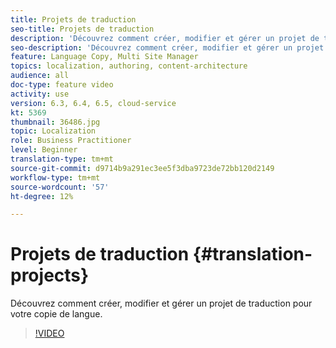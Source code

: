 ```yaml
---
title: Projets de traduction
seo-title: Projets de traduction
description: 'Découvrez comment créer, modifier et gérer un projet de traduction pour votre copie de langue. '
seo-description: 'Découvrez comment créer, modifier et gérer un projet de traduction pour votre copie de langue.  '
feature: Language Copy, Multi Site Manager
topics: localization, authoring, content-architecture
audience: all
doc-type: feature video
activity: use
version: 6.3, 6.4, 6.5, cloud-service
kt: 5369
thumbnail: 36486.jpg
topic: Localization
role: Business Practitioner
level: Beginner
translation-type: tm+mt
source-git-commit: d9714b9a291ec3ee5f3dba9723de72bb120d2149
workflow-type: tm+mt
source-wordcount: '57'
ht-degree: 12%

---
```



# Projets de traduction {#translation-projects}

Découvrez comment créer, modifier et gérer un projet de traduction pour votre copie de langue.

>[!VIDEO](https://video.tv.adobe.com/v/36486?quality=12&learn=on)
